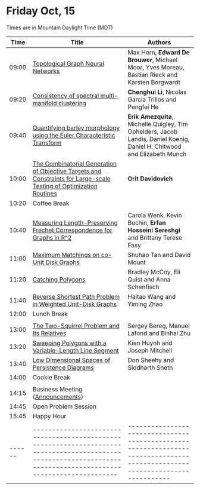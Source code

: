 # Friday Oct, 15

Times are in Mountain Daylight Time (MDT)

| Time | Title                                                                                                                                                          | Authors                                                                                                                   |
|------|----------------------------------------------------------------------------------------------------------------------------------------------------------------|---------------------------------------------------------------------------------------------------------------------------|
|09:00 | [Topological Graph Neural Networks](./assets/papers/FWCG2021_paper_12.pdf)                                                                                     | Max Horn, **Edward De Brouwer**, Michael Moor, Yves Moreau, Bastian Rieck and Karsten Borgwardt                           |
|09:20 | [Consistency of spectral multi-manifold clustering](./assets/papers/FWCG2021_paper_2.pdf)	                                                                    | **Chenghui Li**, Nicolas Garcia Trillos and Pengfei He                                                                    |
|09:40 | [Quantifying barley morphology using the Euler Characteristic Transform](./assets/papers/FWCG2021_paper_3.pdf)	                                                | **Erik Amezquita**, Michelle Quigley, Tim Ophelders, Jacob Landis, Daniel Koenig, Daniel H. Chitwood and Elizabeth Munch  |
|10:00 | [The Combinatorial Generation of Objective Targets and Constraints for Large-scale Testing of Optimization Routines](./assets/papers/FWCG2021_paper_4.pdf)     | **Orit Davidovich**                                                                                                       |
|10:20 | Coffee Break                                                                                                                                                   |                                                                                                                           |
|      |                                                                                                                                                                |                                                                                                                           |
|10:40 | [Measuring Length-Preserving Fréchet Correspondence for Graphs in R^2](./assets/papers/FWCG2021_paper_10.pdf)                                                  | Carola Wenk, Kevin Buchin, **Erfan Hosseini Sereshgi** and Brittany Terese Fasy                                           |
|11:00 | [Maximum Matchings on co-Unit Disk Graphs](./assets/papers/FWCG2021_paper_7.pdf)                                                                               | Shuhao Tan and David Mount                                                                                                |
|11:20 | [Catching Polygons](./assets/papers/FWCG2021_paper_8.pdf)                                                                                                      | Bradley McCoy, Eli Quist and Anna Schenfisch                                                                              |
|11:40 | [Reverse Shortest Path Problem in Weighted Unit-Disk Graphs](./assets/papers/FWCG2021_paper_6.pdf)                                                             | Haitao Wang and Yiming Zhao                                                                                               |
|12:00 | Lunch Break                                                                                                                                                    |                                                                                                                           |
|      |                                                                                                                                                                |                                                                                                                           |
|13:00 | [The Two-Squirrel Problem and Its Relatives](./assets/papers/FWCG2021_paper_5.pdf)                                                                             | Sergey Bereg, Manuel Lafond and Binhai Zhu                                                                                |
|13:20 | [Sweeping Polygons with a Variable-Length Line Segment](./assets/papers/FWCG2021_paper_11.pdf)                                                                 | Kien Huynh and Joseph Mitchell                                                                                            |
|13:40 | [Low Dimensional Spaces of Persistence Diagrams](./assets/papers/FWCG2021_paper_9.pdf)                                                                         | Don Sheehy and Siddharth Sheth                                                                                            |
|14:00 | Cookie Break                                                                                                                                                   |                                                                                                                           |
|      |                                                                                                                                                                |                                                                                                                           |
|14:15 | Business Meeting ([Announcements](./announcements.html))                                                                                                       |                                                                                                                           |
|14:45 | Open Problem Session                                                                                                                                           |                                                                                                                           |
|15:45 | Happy Hour                                                                                                                                                     |                                                                                                                           |
|------|----------------------------------------------------------------------------------------------------------------------------------------------------------------|---------------------------------------------------------------------------------------------------------------------------|
